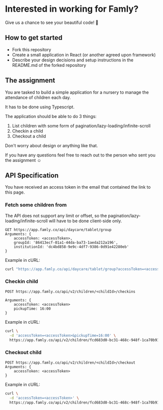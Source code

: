 # Interested in working for Famly?

Give us a chance to see your beautiful code! 🤩

## How to get started
- Fork this repository
- Create a small application in React (or another agreed upon framework)
- Describe your design decisions and setup instructions in the README.md of the forked repository

## The assignment
You are tasked to build a simple application for a nursery to manage the attendance of children each day.

It has to be done using Typescript.

The application should be able to do 3 things:
1. List children with some form of pagination/lazy-loading/infinite-scroll
2. Checkin a child
3. Checkout a child

Don't worry about design or anything like that.

If you have any questions feel free to reach out to the person who sent you the assignment ☺️

## API Specification

You have received an access token in the email that contained the link to this page.

### Fetch some children from

The API does not support any limit or offset, so the pagination/lazy-loading/infinite-scroll will have to be done client-side only.

```
GET https://app.famly.co/api/daycare/tablet/group
Arguments: {
	accessToken: <accessToken>,
	groupId: '86413ecf-01a1-44da-ba73-1aeda212a196',
	institutionId: 'dc4bd858-9e9c-4df7-9386-0d91e42280eb'
}
```

Example in cURL:

```bash
curl "https://app.famly.co/api/daycare/tablet/group?accessToken=<accessToken>&groupId=86413ecf-01a1-44da-ba73-1aeda212a196&institutionId=dc4bd858-9e9c-4df7-9386-0d91e42280eb"
```

### Checkin child
```
POST https://app.famly.co/api/v2/children/<childId>/checkins

Arguments: {
	accessToken: <accessToken>
	pickupTime: 16:00
}
```

Example in cURL:

```bash
curl \
  -d 'accessToken=<accessToken>&pickupTime=16:00' \
  https://app.famly.co/api/v2/children/fcd683d0-bc31-468c-948f-1ca70b91439d/checkins
```

### Checkout child
```
POST https://app.famly.co/api/v2/children/<childId>/checkout
Arguments: {
	accessToken: <accessToken>
}
```

Example in cURL:

```bash
curl \
  -d 'accessToken=<accessToken>' \
  https://app.famly.co/api/v2/children/fcd683d0-bc31-468c-948f-1ca70b91439d/checkout
```
